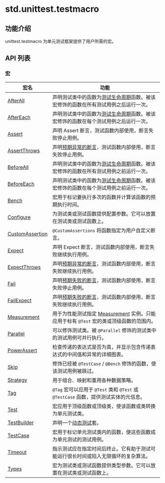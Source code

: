# std.unittest.testmacro

## 功能介绍

unittest.testmacro 为单元测试框架提供了用户所需的宏。

## API 列表

### 宏

|              宏名          |           功能           |
| --------------------------- | ------------------------ |
| [AfterAll](./unittest_testmacro_package_api/unittest_testmacro_package_macros.md#afterall-宏) | 声明测试类中的函数为[测试生命周期](../unittest/unittest_samples/unittest_basics.md#测试生命周期)函数。被该宏修饰的函数在所有测试用例之后运行一次。 |
| [AfterEach](./unittest_testmacro_package_api/unittest_testmacro_package_macros.md#aftereach-宏) | 声明测试类中的函数为[测试生命周期](../unittest/unittest_samples/unittest_basics.md#测试生命周期)函数。被该宏修饰的函数在每个测试用例之后运行一次。 |
| [Assert](./unittest_testmacro_package_api/unittest_testmacro_package_macros.md#assert-宏) | 声明 Assert 断言，测试函数内部使用，断言失败停止用例。 |
| [AssertThrows](./unittest_testmacro_package_api/unittest_testmacro_package_macros.md#assertthrows-宏) | 声明[预期异常的断言](../unittest/unittest_samples/unittest_basics.md#预期异常的断言)，测试函数内部使用，断言失败停止用例。 |
| [BeforeAll](./unittest_testmacro_package_api/unittest_testmacro_package_macros.md#beforeall-宏) | 声明测试类中的函数为[测试生命周期](../unittest/unittest_samples/unittest_basics.md#测试生命周期)函数。被该宏修饰的函数在所有测试用例之前运行一次。 |
| [BeforeEach](./unittest_testmacro_package_api/unittest_testmacro_package_macros.md#beforeeach-宏) | 声明测试类中的函数为[测试生命周期](../unittest/unittest_samples/unittest_basics.md#测试生命周期)函数。被该宏修饰的函数在每个测试用例之前运行一次。 |
| [Bench](./unittest_testmacro_package_api/unittest_testmacro_package_macros.md#bench-宏) | 宏用于标记要执行多次的函数并计算该函数的预期执行时间。 |
| [Configure](./unittest_testmacro_package_api/unittest_testmacro_package_macros.md#configure-宏) | 为测试类或测试函数提供配置参数。它可以放置在测试类或测试函数上。 |
| [CustomAssertion](./unittest_testmacro_package_api/unittest_testmacro_package_macros.md#customassertion-宏) | `@CustomAssertions` 将函数指定为用户自定义断言。 |
| [Expect](./unittest_testmacro_package_api/unittest_testmacro_package_macros.md#expect-宏) | 声明 Expect 断言，测试函数内部使用，断言失败继续执行用例。 |
| [ExpectThrows](./unittest_testmacro_package_api/unittest_testmacro_package_macros.md#expectthrows-宏) | 声明[预期异常的断言](../unittest/unittest_samples/unittest_basics.md#预期异常的断言)，测试函数内部使用，断言失败继续执行用例。 |
| [Fail](./unittest_testmacro_package_api/unittest_testmacro_package_macros.md#fail-宏) | 声明[预期失败的断言](../unittest/unittest_samples/unittest_basics.md#失败断言)，测试函数内部使用，断言失败停止用例。 |
| [FailExpect](./unittest_testmacro_package_api/unittest_testmacro_package_macros.md#failexpect-宏) | 声明[预期失败的断言](../unittest/unittest_samples/unittest_basics.md#失败断言)，测试函数内部使用，断言失败继续执行用例。 |
| [Measurement](./unittest_testmacro_package_api/unittest_testmacro_package_macros.md#measure-宏) | 用于为性能测试指定 [Measurement](../unittest/unittest_package_api/unittest_package_interfaces.md#interface-measurement) 实例。只能应用于标有 `@Test` 宏的类或顶级函数的范围内。 |
| [Parallel](./unittest_testmacro_package_api/unittest_testmacro_package_macros.md#parallel-宏) | 可以修饰测试类。被 `@Parallel` 修饰的测试类中的测试用例可并行执行。 |
| [PowerAssert](./unittest_testmacro_package_api/unittest_testmacro_package_macros.md#powerassert-宏) | 检查传递的表达式是否为真，并显示包含传递表达式的中间值和异常的详细图表。 |
| [Skip](./unittest_testmacro_package_api/unittest_testmacro_package_macros.md#skip-宏) | 修饰已经被 `@TestCase` / `@Bench` 修饰的函数，使该测试用例被跳过。 |
| [Strategy](./unittest_testmacro_package_api/unittest_testmacro_package_macros.md#strategy-宏) | 用于组合、映射和重用各种数据策略。|
| [Tag](./unittest_testmacro_package_api/unittest_testmacro_package_macros.md#tag-宏) | `@Tag` 宏可以应用于 `@Test` 类和 `@Test` 或 `@TestCase` 函数，提供测试实体的元信息。|
| [Test](./unittest_testmacro_package_api/unittest_testmacro_package_macros.md#test-宏) | 宏应用于顶级函数或顶级类，使该函数或类转换为单元测试类。 |
| [TestBuilder](./unittest_testmacro_package_api/unittest_testmacro_package_macros.md#testbuilder-宏) | 声明一个[动态测试](../unittest/unittest_samples/unittest_dynamic_tests.md#动态测试)套。|
| [TestCase](./unittest_testmacro_package_api/unittest_testmacro_package_macros.md#testcase-宏) | 宏用于标记单元测试类内的函数，使这些函数成为单元测试的测试用例。 |
| [Timeout](./unittest_testmacro_package_api/unittest_testmacro_package_macros.md#timeout-宏) | 指示测试应在指定时间后终止。它有助于测试可能运行很长时间或陷入无限循环的复杂算法。 |
| [Types](./unittest_testmacro_package_api/unittest_testmacro_package_macros.md#types-宏) |  宏为测试类或测试函数提供类型参数。它可以放置在测试类或测试函数上。 |
